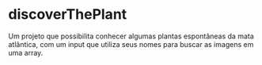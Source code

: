 # discoverThePlant
 Um projeto que possibilita conhecer algumas plantas espontâneas da mata atlântica, com um input que utiliza seus nomes para buscar as imagens em uma array.
